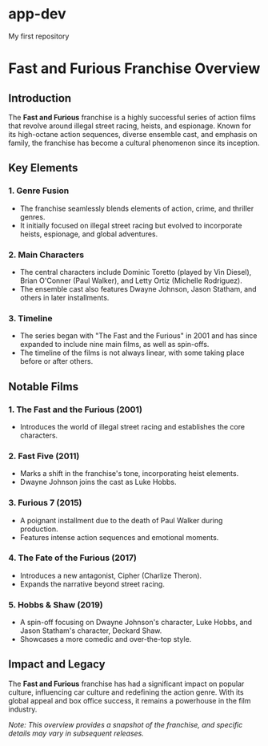 # app-dev
My first repository

# Fast and Furious Franchise Overview

## Introduction

The **Fast and Furious** franchise is a highly successful series of action films that revolve around illegal street racing, heists, and espionage. Known for its high-octane action sequences, diverse ensemble cast, and emphasis on family, the franchise has become a cultural phenomenon since its inception.

## Key Elements

### 1. **Genre Fusion**
   - The franchise seamlessly blends elements of action, crime, and thriller genres.
   - It initially focused on illegal street racing but evolved to incorporate heists, espionage, and global adventures.

### 2. **Main Characters**
   - The central characters include Dominic Toretto (played by Vin Diesel), Brian O'Conner (Paul Walker), and Letty Ortiz (Michelle Rodriguez).
   - The ensemble cast also features Dwayne Johnson, Jason Statham, and others in later installments.

### 3. **Timeline**
   - The series began with "The Fast and the Furious" in 2001 and has since expanded to include nine main films, as well as spin-offs.
   - The timeline of the films is not always linear, with some taking place before or after others.

## Notable Films

### 1. **The Fast and the Furious (2001)**
   - Introduces the world of illegal street racing and establishes the core characters.

### 2. **Fast Five (2011)**
   - Marks a shift in the franchise's tone, incorporating heist elements.
   - Dwayne Johnson joins the cast as Luke Hobbs.

### 3. **Furious 7 (2015)**
   - A poignant installment due to the death of Paul Walker during production.
   - Features intense action sequences and emotional moments.

### 4. **The Fate of the Furious (2017)**
   - Introduces a new antagonist, Cipher (Charlize Theron).
   - Expands the narrative beyond street racing.

### 5. **Hobbs & Shaw (2019)**
   - A spin-off focusing on Dwayne Johnson's character, Luke Hobbs, and Jason Statham's character, Deckard Shaw.
   - Showcases a more comedic and over-the-top style.

## Impact and Legacy

The **Fast and Furious** franchise has had a significant impact on popular culture, influencing car culture and redefining the action genre. With its global appeal and box office success, it remains a powerhouse in the film industry.

*Note: This overview provides a snapshot of the franchise, and specific details may vary in subsequent releases.*
